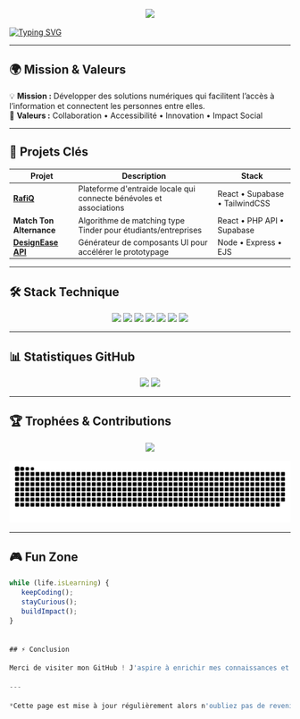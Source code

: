 <!-- PROFIL GITHUB DE OUSSAMA FILALI -->
<!-- Personnalise librement les liens et textes selon tes projets -->

<p align="center">
  <img src="https://capsule-render.vercel.app/api?type=waving&color=36BCF7&height=180&section=header&text=Hey!%20Je%20suis%20Oussama%20👋&fontSize=35&fontColor=ffffff" />
</p>

[![Typing SVG](https://readme-typing-svg.herokuapp.com?size=24&color=36BCF7&width=600&lines=Développeur+Web+Fullstack;Passionné+par+l'innovation+sociale;Toujours+en+quête+d'impact+positif;Construisons+ensemble+l'avenir)](https://git.io/typing-svg)

---

## 🌍 Mission & Valeurs

💡 **Mission :** Développer des solutions numériques qui facilitent l’accès à l’information et connectent les personnes entre elles.  
🤝 **Valeurs :** Collaboration • Accessibilité • Innovation • Impact Social  

---

## 🚀 Projets Clés

| Projet | Description | Stack |
|-------|-------------|------|
| [**RafiQ**](https://github.com/tonlien) | Plateforme d'entraide locale qui connecte bénévoles et associations | React • Supabase • TailwindCSS |
| **Match Ton Alternance** | Algorithme de matching type Tinder pour étudiants/entreprises | React • PHP API • Supabase |
| [**DesignEase API**](https://github.com/tonlien) | Générateur de composants UI pour accélérer le prototypage | Node • Express • EJS |

---

## 🛠️ Stack Technique

<p align="center">
  <img src="https://img.shields.io/badge/React-20232A?logo=react&logoColor=61DAFB" />
  <img src="https://img.shields.io/badge/Vite-646CFF?logo=vite&logoColor=white" />
  <img src="https://img.shields.io/badge/TailwindCSS-38B2AC?logo=tailwind-css&logoColor=white" />
  <img src="https://img.shields.io/badge/PHP-777BB4?logo=php&logoColor=white" />
  <img src="https://img.shields.io/badge/Supabase-3ECF8E?logo=supabase&logoColor=white" />
  <img src="https://img.shields.io/badge/GitHub-181717?logo=github&logoColor=white" />
  <img src="https://img.shields.io/badge/Figma-F24E1E?logo=figma&logoColor=white" />
</p>

---

## 📊 Statistiques GitHub

<p align="center">
  <img src="https://github-readme-stats.vercel.app/api?username=oussama-filali&show_icons=true&theme=radical" height="165">
  <img src="https://github-readme-stats.vercel.app/api/top-langs/?username=oussama-filali&layout=compact&theme=radical" height="165">
</p>

---

## 🏆 Trophées & Contributions

<p align="center">
  <img src="https://github-profile-trophy.vercel.app/?username=oussama-filali&theme=darkhub&no-frame=true&no-bg=true&row=1&column=6" />
</p>

![snake gif](https://github.com/Platane/snk/raw/output/github-contribution-grid-snake.svg)

---

## 🎮 Fun Zone

```javascript
while (life.isLearning) {
   keepCoding();
   stayCurious();
   buildImpact();
}


## ⚡ Conclusion

Merci de visiter mon GitHub ! J'aspire à enrichir mes connaissances et à collaborer sur des projets intéressants. N'hésitez pas à me contacter !

---

*Cette page est mise à jour régulièrement alors n'oubliez pas de revenir!*
